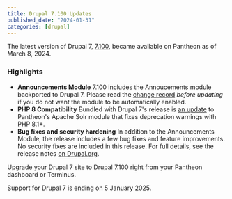 ```yaml
---
title: Drupal 7.100 Updates
published_date: "2024-01-31"
categories: [drupal]
---
```


The latest version of Drupal 7, [7.100](https://www.drupal.org/project/drupal/releases/7.100), became available on Pantheon as of March 8, 2024.

<h3>Highlights</h3>

* **Announcements Module** 7.100 includes the Annoucements module backported to Drupal 7. Please read the [change record](https://www.drupal.org/node/3424912) _before updating_ if you do not want the module to be automatically enabled.
* **PHP 8 Compatibility** Bundled with Drupal 7's release is [an update](https://github.com/pantheon-systems/drops-7/pull/201) to Pantheon's Apache Solr module that fixes deprecation warnings with PHP 8.1+.
* **Bug fixes and security hardening** In addition to the Announcements Module, the release includes a few bug fixes and feature improvements. No security fixes are included in this release. For full details, see the release notes [on Drupal.org](https://www.drupal.org/project/drupal/releases/7.100).


Upgrade your Drupal 7 site to Drupal 7.100 right from your Pantheon dashboard or Terminus.

Support for Drupal 7 is ending on 5 January 2025.